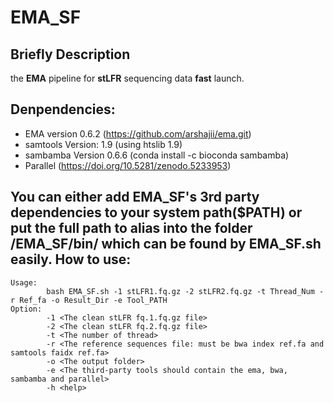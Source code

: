 # EMA_SF

Briefly Description
---

the **EMA** pipeline for **stLFR** sequencing data **fast** launch.

Denpendencies:
---

+ EMA version 0.6.2 (https://github.com/arshajii/ema.git)
+ samtools Version: 1.9 (using htslib 1.9)
+ sambamba Version 0.6.6 (conda install -c bioconda sambamba)
+ Parallel (https://doi.org/10.5281/zenodo.5233953)

You can either add EMA_SF's 3rd party dependencies to your system path($PATH) or put the full path to alias into the folder /EMA_SF/bin/ which can be found by EMA_SF.sh easily.
How to use:
---
```
Usage:
        bash EMA_SF.sh -1 stLFR1.fq.gz -2 stLFR2.fq.gz -t Thread_Num -r Ref_fa -o Result_Dir -e Tool_PATH 
Option:
        -1 <The clean stLFR fq.1.fq.gz file> 
        -2 <The clean stLFR fq.2.fq.gz file> 
        -t <The number of thread> 
        -r <The reference sequences file: must be bwa index ref.fa and samtools faidx ref.fa> 
        -o <The output folder> 
        -e <The third-party tools should contain the ema, bwa, sambamba and parallel> 
        -h <help> 
```
